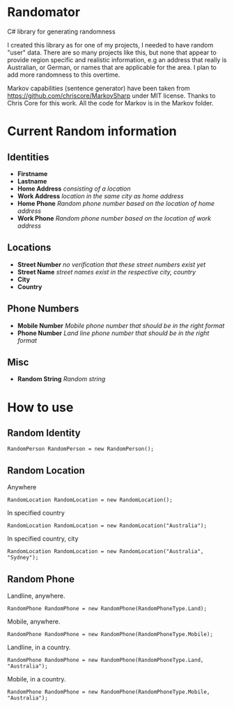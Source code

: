 # Randomator
C# library for generating randomness

I created this library as for one of my projects, I needed to have random "user" data. There are so many projects like this, but none that appear to provide
region specific and realistic information, e.g an address that really is Australian, or German, or names that are applicable for the area.
I plan to add more randomness to this overtime.

Markov capabilities (sentence generator) have been taken from https://github.com/chriscore/MarkovSharp under MIT license.
Thanks to Chris Core for this work. All the code for Markov is in the Markov folder.

# Current Random information

## Identities

* **Firstname**
* **Lastname**
* **Home Address** *consisting of a location*
* **Work Address** *location in the same city as home address*
* **Home Phone** *Random phone number based on the location of home address*
* **Work Phone** *Random phone number based on the location of work address*

## Locations

* **Street Number** *no verification that these street numbers exist yet*
* **Street Name** *street names exist in the respective city, country*
* **City**
* **Country**

## Phone Numbers

* **Mobile Number** *Mobile phone number that should be in the right format*
* **Phone Number** *Land line phone number that should be in the right format*

## Misc

* **Random String** *Random string*

# How to use

## Random Identity

`RandomPerson RandomPerson = new RandomPerson();`

## Random Location

Anywhere

`RandomLocation RandomLocation = new RandomLocation();`

In specified country

`RandomLocation RandomLocation = new RandomLocation("Australia");`

In specified country, city

`RandomLocation RandomLocation = new RandomLocation("Australia", "Sydney");`

## Random Phone

Landline, anywhere.

`RandomPhone RandomPhone = new RandomPhone(RandomPhoneType.Land);`

Mobile, anywhere.

`RandomPhone RandomPhone = new RandomPhone(RandomPhoneType.Mobile);`

Landline, in a country.

`RandomPhone RandomPhone = new RandomPhone(RandomPhoneType.Land, "Australia");`

Mobile, in a country.

`RandomPhone RandomPhone = new RandomPhone(RandomPhoneType.Mobile, "Australia");`